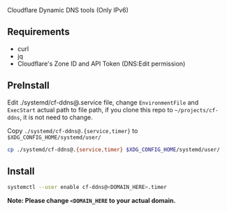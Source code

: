Cloudflare Dynamic DNS tools (Only IPv6)

## Requirements

* curl
* jq
* Cloudflare's Zone ID and API Token (DNS:Edit permission)

## PreInstall

Edit ./systemd/cf-ddns@.service file, change `EnvironmentFile` and `ExecStart`
actual path to file path, if you clone this repo to `~/projects/cf-ddns`, it is
not need to change.

Copy `./systemd/cf-ddns@.{service,timer}` to `$XDG_CONFIG_HOME/systemd/user/`

```sh
cp ./systemd/cf-ddns@.{service,timer} $XDG_CONFIG_HOME/systemd/user/
```

## Install

```sh
systemctl --user enable cf-ddns@<DOMAIN_HERE>.timer
```
**Note: Please change `<DOMAIN_HERE` to your actual domain.**
